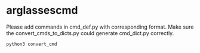 # arglassescmd

Please add commands in cmd_def.py with corresponding format.
Make sure the convert_cmds_to_dicts.py could generate cmd_dict.py correctly.

    python3 convert_cmd